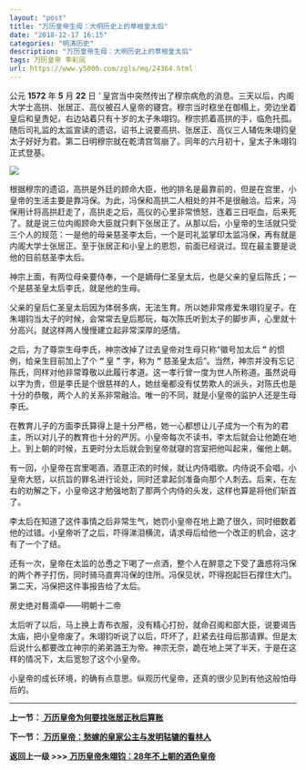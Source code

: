 ```yaml
---
layout: "post"
title: "万历皇帝生母：大明历史上的草根皇太后"
date: "2018-12-17 16:15"
categories: "明清历史"
description: "万历皇帝生母：大明历史上的草根皇太后"
tags: 万历皇帝 李彩凤
url: https://www.y5000.com/zgls/mq/24364.html
---
```






公元 **1572** 年 **5** 月 **22** 日 _’_
皇宫当中突然传出了穆宗病危的消息。三天以后，内阁大学士高拱、张居正、高仪被召人皇帝的寝宫。穆宗当时稳坐在御榻上，旁边坐着皇后和皇贵妃，右边站着只有十岁的太子朱翊钧。穆宗抓着高拱的手，临危托孤。随后司礼监的太监宣读的遗诏，诏书上说要高拱、张居正、高仪三人辅佐朱翊钧皇太子好好为君。第二日明穆宗就在乾清宫驾崩了。同年的六月初十，皇太子朱翊钧正式登基。

![](https://img.y5000.com/uploads/allimg/170727/12-1FHG1291Nc.jpg)

根据穆宗的遗诏，高拱是外廷的顾命大臣，他的排名是最靠前的，但是在宫里，小皇帝的生活主要是靠冯保。为此，冯保和高拱二人相处的并不是很融洽。后来，冯保用计将高拱赶走了，高拱走之后，高仪的心里非常愤怒，连着三日呕血，后来死了。就是说三位内阁顾命大臣就只剩下张居正了。从那以后，小皇帝的生活就只受三个人的规范：一是他的母亲慈圣李太后，一个是司礼监掌印太监冯保，再有就是内阁大学士张居正。至于张居正和小皇上的恩怨，前面已经说过。现在最主要是说他的目前慈圣李太后。

神宗上面，有两位母亲要侍奉，一个是嫡母仁圣皇太后，也是父亲的皇后陈氏；一个是慈圣皇太后李氏，就是他的生母。

父亲的皇后仁圣皇太后因为体弱多病，无法生育。所以她非常疼爱朱翊钧皇子。在朱翊钧当太子的时候，会常常去皇后那玩，每次陈氏听到太子的脚步声，心里就十分高兴。就这样两人慢慢建立起非常深厚的感情。

之后，为了尊崇生母李氏，神宗改掉了过去皇帝对生母只称“徽号加太后 **”** 的惯例，给亲生目前加上了个 **“** 皇 **”** 字，称为 **“**
慈圣皇太后”。当然，神宗并没有忘记陈氏，同样对他非常尊敬以此履行孝道。这一孝行曾一度为世人所称道。虽然说母以字为贵，但是李氏是个很慈祥的人，她丝毫都没有仗势欺人的派头，对陈氏也是十分的恭敬，两个人的关系非常融洽。唯一的不同，就是小皇帝的监护人还是生母李氏。

在教育儿子的方面李氏算得上是十分严格，她一心都想让儿子成为一个有为的君主，所以对儿子的教育也十分的严厉。小皇帝每次不读书，李太后就会让他跪在地上。到上朝的时候，五更时分太后就会到皇帝就寝的宫室把他叫起来，催他上朝。

有一回，小皇帝在宫里喝酒，酒意正浓的时候，就让内侍唱歌。内侍说不会唱，小皇帝大怒，以抗旨的罪名进行论处，同时还拿起剑准备向那个人刺去。后来，在左右的劝解之下，小皇帝这才勉强地割了那两个内侍的头发，这样也算是将他们斩首了。

李太后在知道了这件事情之后非常生气，她罚小皇帝在地上跪了很久，同时细数着他的过错。小皇帝听了之后，吓得涕泪横流，请求母后给他一个改正的机会，这才有了一个了结。

还有一次，皇帝在太监的怂恿之下喝了一点酒，整个人在醉意之下受了蛊惑将冯保的两个养子打伤，同时骑马直奔冯保的住所。冯保见状，吓得抱起巨石撑住大门。第二天，冯保把这件事报告给了太后。

房史绝对晷滴卓——明朝十二帝

太后听了以后，马上换上青布衣服，没有精心打扮，就命召阁和部大臣，说要谒告太庙，把小皇帝废了。朱翊钧听说了以后，吓坏了，赶紧去往母后那请罪。但是太后说什么都要改立神宗的弟弟潞王为帝。神宗无奈，跪在地上哭了半天，于是在这样的情况下，太后宽恕了这个小皇帝。

小皇帝的成长环境，的确有点意思。纵观历代皇帝，还真的很少见到有他这般怕母后的。

* * *

**上一节：**[ **万历皇帝为何要找张居正秋后算账**](https://www.y5000.com/zgls/mq/24363.html)

**下一节：**[ **万历皇帝：愁嫁的皇家公主与发明轱辘的看林人**](https://www.y5000.com/zgls/mq/24365.html)

**返回上一级 >>>**[
**万历皇帝朱翊钧：28年不上朝的酒色皇帝**](https://www.y5000.com/zgls/mq/24361.html)
